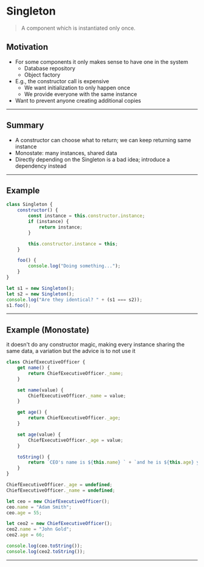 # Singleton

> A component which is instantiated only once.

## Motivation

- For some components it only makes sense to have one in the system
  - Database repository
  - Object factory
- E.g., the constructor call is expensive
  - We want initialization to only happen once
  - We provide everyone with the same instance
- Want to prevent anyone creating additional copies

---

## Summary

- A constructor can choose what to return; we can keep returning same instance
- Monostate: many instances, shared data
- Directly depending on the Singleton is a bad idea; introduce a dependency instead

---

## Example

```js
class Singleton {
	constructor() {
		const instance = this.constructor.instance;
		if (instance) {
			return instance;
		}

		this.constructor.instance = this;
	}

	foo() {
		console.log("Doing something...");
	}
}

let s1 = new Singleton();
let s2 = new Singleton();
console.log("Are they identical? " + (s1 === s2));
s1.foo();
```

---

## Example (Monostate)

it doesn't do any constructor magic, making every instance sharing the same data, a variation but the advice is to not use it

```js
class ChiefExecutiveOfficer {
	get name() {
		return ChiefExecutiveOfficer._name;
	}

	set name(value) {
		ChiefExecutiveOfficer._name = value;
	}

	get age() {
		return ChiefExecutiveOfficer._age;
	}

	set age(value) {
		ChiefExecutiveOfficer._age = value;
	}

	toString() {
		return `CEO's name is ${this.name} ` + `and he is ${this.age} years old.`;
	}
}

ChiefExecutiveOfficer._age = undefined;
ChiefExecutiveOfficer._name = undefined;

let ceo = new ChiefExecutiveOfficer();
ceo.name = "Adam Smith";
ceo.age = 55;

let ceo2 = new ChiefExecutiveOfficer();
ceo2.name = "John Gold";
ceo2.age = 66;

console.log(ceo.toString());
console.log(ceo2.toString());
```

---
